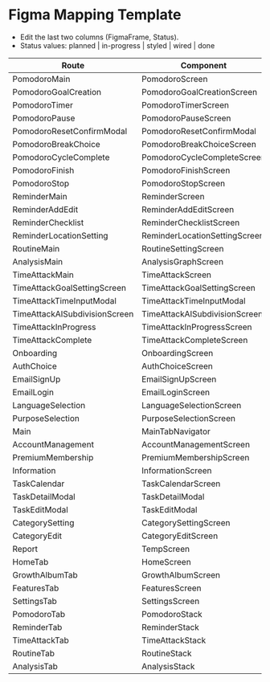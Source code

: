 # Figma Mapping Template

- Edit the last two columns (FigmaFrame, Status).
- Status values: planned | in-progress | styled | wired | done

| Route | Component | File | FigmaFrame | Status |
|---|---|---|---|---|
| PomodoroMain | PomodoroScreen | src/screens/Pomodoro/PomodoroScreen.jsx |  |  |
| PomodoroGoalCreation | PomodoroGoalCreationScreen | src/screens/Pomodoro/PomodoroGoalCreationScreen.jsx |  |  |
| PomodoroTimer | PomodoroTimerScreen | src/screens/Pomodoro/PomodoroTimerScreen.jsx |  |  |
| PomodoroPause | PomodoroPauseScreen | src/screens/Pomodoro/PomodoroPauseScreen.jsx |  |  |
| PomodoroResetConfirmModal | PomodoroResetConfirmModal | src/screens/Pomodoro/PomodoroResetConfirmModal.jsx |  |  |
| PomodoroBreakChoice | PomodoroBreakChoiceScreen | src/screens/Pomodoro/PomodoroBreakChoiceScreen.jsx |  |  |
| PomodoroCycleComplete | PomodoroCycleCompleteScreen | src/screens/Pomodoro/PomodoroCycleCompleteScreen.jsx |  |  |
| PomodoroFinish | PomodoroFinishScreen | src/screens/Pomodoro/PomodoroFinishScreen.jsx |  |  |
| PomodoroStop | PomodoroStopScreen | src/screens/Pomodoro/PomodoroStopScreen.jsx |  |  |
| ReminderMain | ReminderScreen | src/screens/Reminder/ReminderScreen.jsx |  |  |
| ReminderAddEdit | ReminderAddEditScreen | src/screens/Reminder/ReminderAddEditScreen.jsx |  |  |
| ReminderChecklist | ReminderChecklistScreen | src/screens/Reminder/ReminderChecklistScreen.jsx |  |  |
| ReminderLocationSetting | ReminderLocationSettingScreen | src/screens/Reminder/ReminderLocationSettingScreen.jsx |  |  |
| RoutineMain | RoutineSettingScreen | src/screens/RoutineSettingScreen.jsx |  |  |
| AnalysisMain | AnalysisGraphScreen | src/screens/AnalysisGraphScreen.jsx |  |  |
| TimeAttackMain | TimeAttackScreen | src/screens/TimeAttack/TimeAttackScreen.jsx |  |  |
| TimeAttackGoalSettingScreen | TimeAttackGoalSettingScreen | src/screens/TimeAttack/TimeAttackGoalSettingScreen.jsx |  |  |
| TimeAttackTimeInputModal | TimeAttackTimeInputModal | src/screens/TimeAttack/TimeAttackTimeInputModal.jsx |  |  |
| TimeAttackAISubdivisionScreen | TimeAttackAISubdivisionScreen | src/screens/TimeAttack/TimeAttackAISubdivisionScreen.jsx |  |  |
| TimeAttackInProgress | TimeAttackInProgressScreen | src/screens/TimeAttack/TimeAttackInProgressScreen.jsx |  |  |
| TimeAttackComplete | TimeAttackCompleteScreen | src/screens/TimeAttack/TimeAttackCompleteScreen.jsx |  |  |
| Onboarding | OnboardingScreen | src/screens/OnboardingScreen.jsx |  |  |
| AuthChoice | AuthChoiceScreen | src/screens/Auth/AuthChoiceScreen.jsx |  |  |
| EmailSignUp | EmailSignUpScreen | src/screens/Auth/EmailSignUpScreen.jsx |  |  |
| EmailLogin | EmailLoginScreen | src/screens/Auth/EmailLoginScreen.jsx |  |  |
| LanguageSelection | LanguageSelectionScreen | src/screens/LanguageSelectionScreen.jsx |  |  |
| PurposeSelection | PurposeSelectionScreen | src/screens/PurposeSelectionScreen.jsx |  |  |
| Main | MainTabNavigator |  |  |  |
| AccountManagement | AccountManagementScreen | src/screens/AccountManagementScreen.jsx |  |  |
| PremiumMembership | PremiumMembershipScreen | src/screens/PremiumMembershipScreen.jsx |  |  |
| Information | InformationScreen | src/screens/InformationScreen.jsx |  |  |
| TaskCalendar | TaskCalendarScreen | src/screens/Task/TaskCalendarScreen.jsx |  |  |
| TaskDetailModal | TaskDetailModal | src/screens/Task/TaskDetailModal.jsx |  |  |
| TaskEditModal | TaskEditModal | src/screens/Task/TaskEditModal.jsx |  |  |
| CategorySetting | CategorySettingScreen |  |  |  |
| CategoryEdit | CategoryEditScreen |  |  |  |
| Report | TempScreen |  |  |  |
| HomeTab | HomeScreen | src/screens/HomeScreen.jsx |  |  |
| GrowthAlbumTab | GrowthAlbumScreen | src/screens/Album/GrowthAlbumScreen.jsx |  |  |
| FeaturesTab | FeaturesScreen | src/screens/FeaturesScreen.jsx |  |  |
| SettingsTab | SettingsScreen | src/screens/SettingsScreen.jsx |  |  |
| PomodoroTab | PomodoroStack |  |  |  |
| ReminderTab | ReminderStack |  |  |  |
| TimeAttackTab | TimeAttackStack |  |  |  |
| RoutineTab | RoutineStack |  |  |  |
| AnalysisTab | AnalysisStack |  |  |  |